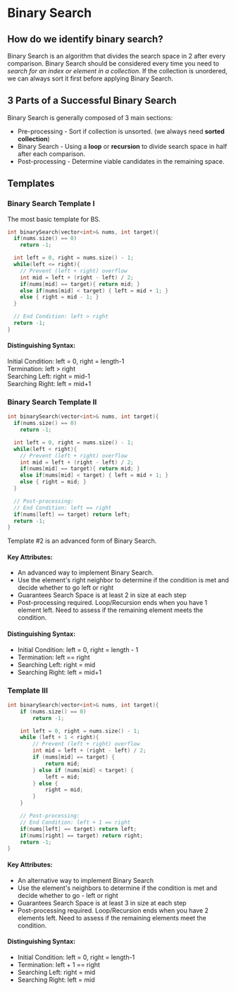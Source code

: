 # Binary Search

## How do we identify binary search?

Binary Search is an algorithm that divides the search space in 2 after every comparison. Binary Search should be considered every time you need to _search for an index or element in a collection_. If the collection is unordered, we can always sort it first before applying Binary Search.

## 3 Parts of a Successful Binary Search

Binary Search is generally composed of 3 main sections:

-   Pre-processing - Sort if collection is unsorted. (we always need **sorted collection**)
-   Binary Search - Using a **loop** or **recursion** to divide search space in half after each comparison.
-   Post-processing - Determine viable candidates in the remaining space.

## Templates

### Binary Search Template I

The most basic template for BS.

```cpp
int binarySearch(vector<int>& nums, int target){
  if(nums.size() == 0)
    return -1;

  int left = 0, right = nums.size() - 1;
  while(left <= right){
    // Prevent (left + right) overflow
    int mid = left + (right - left) / 2;
    if(nums[mid] == target){ return mid; }
    else if(nums[mid] < target) { left = mid + 1; }
    else { right = mid - 1; }
  }

  // End Condition: left > right
  return -1;
}
```

#### Distinguishing Syntax:

Initial Condition: left = 0, right = length-1  
Termination: left > right  
Searching Left: right = mid-1  
Searching Right: left = mid+1

### Binary Search Template II

```cpp
int binarySearch(vector<int>& nums, int target){
  if(nums.size() == 0)
    return -1;

  int left = 0, right = nums.size() - 1;
  while(left < right){
    // Prevent (left + right) overflow
    int mid = left + (right - left) / 2;
    if(nums[mid] == target){ return mid; }
    else if(nums[mid] < target) { left = mid + 1; }
    else { right = mid; }
  }

  // Post-processing:
  // End Condition: left == right
  if(nums[left] == target) return left;
  return -1;
}
```

Template #2 is an advanced form of Binary Search.

#### Key Attributes:

-   An advanced way to implement Binary Search.
-   Use the element's right neighbor to determine if the condition is met and decide whether to go left or right
-   Guarantees Search Space is at least 2 in size at each step
-   Post-processing required. Loop/Recursion ends when you have 1 element left. Need to assess if the remaining element meets the condition.

#### Distinguishing Syntax:

-   Initial Condition: left = 0, right = length - 1
-   Termination: left == right
-   Searching Left: right = mid
-   Searching Right: left = mid+1

### Template III

```cpp
int binarySearch(vector<int>& nums, int target){
    if (nums.size() == 0)
        return -1;

    int left = 0, right = nums.size() - 1;
    while (left + 1 < right){
        // Prevent (left + right) overflow
        int mid = left + (right - left) / 2;
        if (nums[mid] == target) {
            return mid;
        } else if (nums[mid] < target) {
            left = mid;
        } else {
            right = mid;
        }
    }

    // Post-processing:
    // End Condition: left + 1 == right
    if(nums[left] == target) return left;
    if(nums[right] == target) return right;
    return -1;
}
```

#### Key Attributes:

-   An alternative way to implement Binary Search
-   Use the element's neighbors to determine if the condition is met and decide whether to go - left or right
-   Guarantees Search Space is at least 3 in size at each step
-   Post-processing required. Loop/Recursion ends when you have 2 elements left. Need to assess if the remaining elements meet the condition.

#### Distinguishing Syntax:

-   Initial Condition: left = 0, right = length-1
-   Termination: left + 1 == right
-   Searching Left: right = mid
-   Searching Right: left = mid
